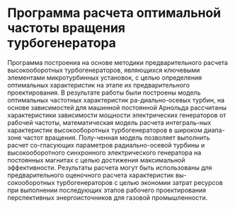 # Программа расчета оптимальной частоты вращения турбогенератора
Программа построениа на основе методики предварительного расчета высокооборотных турбогенераторов, являющихся ключевыми элементами микротурбинных установок, с целью определения оптимальных характеристик на этапе их предварительного проектирования. В результате работы были построены модель оптимальных частотных характеристик ра-диально-осевых турбин, на основе зависимостей для машинной постоянной Арнольда рассчитаны характеристики зависимости мощности электрических генераторов от рабочей частоты, математическая модель расчета интеграль-ных характеристик высокооборотных турбогенераторов в широком диапа-зоне частот вращения. Полу-ченная модель позволяет выполнить расчет со-гласующих параметров радиально-осевой турбины и высокооборотного синхронного электрического генератора на постоянных магнитах с целью достижения максимальной эффективности. Результаты расчета могут быть использованы для предварительного оценочного расчета характеристик вы-сокооборотных турбогенераторов с целью экономии затрат ресурсов при выполнении последующих этапов рабочего проектирования перспективных энергоисточников для газовой промышленности.
